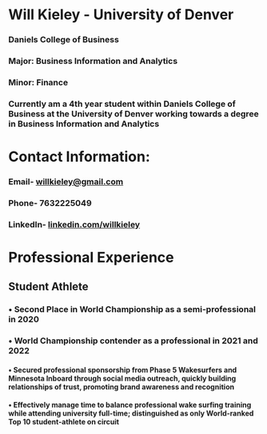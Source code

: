 # Will Kieley - University of Denver
### Daniels College of Business
### Major: Business Information and Analytics
### Minor: Finance

### Currently am a 4th year student within Daniels College of Business at the University of Denver working towards a degree in Business Information and Analytics

# Contact Information:
### Email- willkieley@gmail.com 
### Phone- 7632225049
### LinkedIn- [linkedin.com/willkieley](https://www.linkedin.com/in/willkieley/)

# Professional Experience
## Student Athlete
### •	Second Place in World Championship as a semi-professional in 2020
### •	World Championship contender as a professional in 2021 and 2022
#### •	Secured professional sponsorship from Phase 5 Wakesurfers and Minnesota Inboard through social media outreach, quickly building relationships of trust, promoting brand awareness and recognition
#### •	Effectively manage time to balance professional wake surfing training while attending university full-time; distinguished as only World-ranked Top 10 student-athlete on circuit
